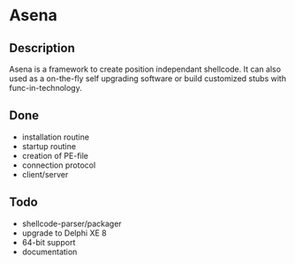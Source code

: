 Asena
==============

Description
--------------
Asena is a framework to create position independant shellcode. It can also used as a on-the-fly self upgrading software or build customized stubs with func-in-technology.

Done
--------------
- installation routine
- startup routine
- creation of PE-file
- connection protocol
- client/server

Todo
--------------
- shellcode-parser/packager
- upgrade to Delphi XE 8
- 64-bit support
- documentation